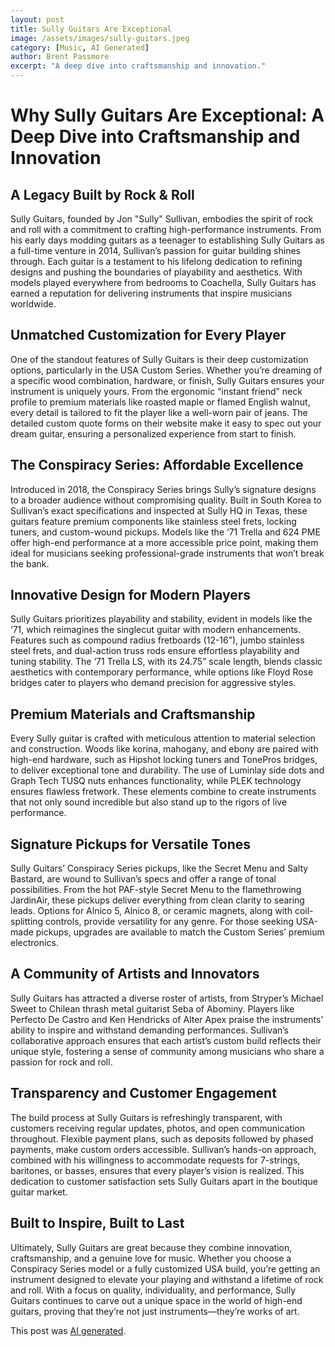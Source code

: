 ```yaml
---
layout: post
title: Sully Guitars Are Exceptional
image: /assets/images/sully-guitars.jpeg
category: [Music, AI Generated]
author: Brent Passmore
excerpt: "A deep dive into craftsmanship and innovation."
---
```


# Why Sully Guitars Are Exceptional: A Deep Dive into Craftsmanship and Innovation

## A Legacy Built by Rock & Roll
Sully Guitars, founded by Jon "Sully" Sullivan, embodies the spirit of rock and roll with a commitment to crafting high-performance instruments. From his early days modding guitars as a teenager to establishing Sully Guitars as a full-time venture in 2014, Sullivan’s passion for guitar building shines through. Each guitar is a testament to his lifelong dedication to refining designs and pushing the boundaries of playability and aesthetics. With models played everywhere from bedrooms to Coachella, Sully Guitars has earned a reputation for delivering instruments that inspire musicians worldwide.[](https://www.sullyguitars.com/story)

## Unmatched Customization for Every Player
One of the standout features of Sully Guitars is their deep customization options, particularly in the USA Custom Series. Whether you’re dreaming of a specific wood combination, hardware, or finish, Sully Guitars ensures your instrument is uniquely yours. From the ergonomic “instant friend” neck profile to premium materials like roasted maple or flamed English walnut, every detail is tailored to fit the player like a well-worn pair of jeans. The detailed custom quote forms on their website make it easy to spec out your dream guitar, ensuring a personalized experience from start to finish.[](https://www.sullyguitars.com)

## The Conspiracy Series: Affordable Excellence
Introduced in 2018, the Conspiracy Series brings Sully’s signature designs to a broader audience without compromising quality. Built in South Korea to Sullivan’s exact specifications and inspected at Sully HQ in Texas, these guitars feature premium components like stainless steel frets, locking tuners, and custom-wound pickups. Models like the ‘71 Trella and 624 PME offer high-end performance at a more accessible price point, making them ideal for musicians seeking professional-grade instruments that won’t break the bank.[](https://www.sullyguitars.com/run-8)

## Innovative Design for Modern Players
Sully Guitars prioritizes playability and stability, evident in models like the ‘71, which reimagines the singlecut guitar with modern enhancements. Features such as compound radius fretboards (12-16”), jumbo stainless steel frets, and dual-action truss rods ensure effortless playability and tuning stability. The ‘71 Trella LS, with its 24.75” scale length, blends classic aesthetics with contemporary performance, while options like Floyd Rose bridges cater to players who demand precision for aggressive styles.[](https://www.sullyguitars.com/sully71)

## Premium Materials and Craftsmanship
Every Sully guitar is crafted with meticulous attention to material selection and construction. Woods like korina, mahogany, and ebony are paired with high-end hardware, such as Hipshot locking tuners and TonePros bridges, to deliver exceptional tone and durability. The use of Luminlay side dots and Graph Tech TUSQ nuts enhances functionality, while PLEK technology ensures flawless fretwork. These elements combine to create instruments that not only sound incredible but also stand up to the rigors of live performance.[](https://www.sullyguitars.com/available-stock)

## Signature Pickups for Versatile Tones
Sully Guitars’ Conspiracy Series pickups, like the Secret Menu and Salty Bastard, are wound to Sullivan’s specs and offer a range of tonal possibilities. From the hot PAF-style Secret Menu to the flamethrowing JardinAir, these pickups deliver everything from clean clarity to searing leads. Options for Alnico 5, Alnico 8, or ceramic magnets, along with coil-splitting controls, provide versatility for any genre. For those seeking USA-made pickups, upgrades are available to match the Custom Series’ premium electronics.[](https://www.sullyguitars.com/available-stock)

## A Community of Artists and Innovators
Sully Guitars has attracted a diverse roster of artists, from Stryper’s Michael Sweet to Chilean thrash metal guitarist Seba of Abominy. Players like Perfecto De Castro and Ken Hendricks of Alter Apex praise the instruments’ ability to inspire and withstand demanding performances. Sullivan’s collaborative approach ensures that each artist’s custom build reflects their unique style, fostering a sense of community among musicians who share a passion for rock and roll.[](https://www.sullyguitars.com/artists)

## Transparency and Customer Engagement
The build process at Sully Guitars is refreshingly transparent, with customers receiving regular updates, photos, and open communication throughout. Flexible payment plans, such as deposits followed by phased payments, make custom orders accessible. Sullivan’s hands-on approach, combined with his willingness to accommodate requests for 7-strings, baritones, or basses, ensures that every player’s vision is realized. This dedication to customer satisfaction sets Sully Guitars apart in the boutique guitar market.[](https://www.sullyguitars.com/what-we-do)[](https://www.sullyguitars.com/faq)

## Built to Inspire, Built to Last
Ultimately, Sully Guitars are great because they combine innovation, craftsmanship, and a genuine love for music. Whether you choose a Conspiracy Series model or a fully customized USA build, you’re getting an instrument designed to elevate your playing and withstand a lifetime of rock and roll. With a focus on quality, individuality, and performance, Sully Guitars continues to carve out a unique space in the world of high-end guitars, proving that they’re not just instruments—they’re works of art.[](https://www.sullyguitars.com)

This post was [AI generated](https://grok.com).